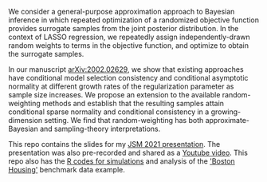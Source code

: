 We consider a general-purpose approximation approach to Bayesian inference in which repeated optimization of a randomized objective function provides surrogate samples from the joint posterior distribution. In the context of LASSO regression, we repeatedly assign independently-drawn random weights to terms in the objective function, and optimize to obtain the surrogate samples. 

In our manuscript [arXiv:2002.02629](https://arxiv.org/abs/2002.02629), we show that existing approaches  have conditional model selection consistency and conditional asymptotic normality at different growth rates of the regularization parameter as sample size increases. We  propose an extension to the available random-weighting methods and establish that the resulting samples attain conditional sparse normality and conditional consistency in a growing-dimension setting. We find that random-weighting has both approximate-Bayesian and sampling-theory interpretations.    

This repo contains the slides for my [JSM 2021 presentation](https://github.com/ngtunlee/random-weighting-Lasso/blob/master/speed_slides.pdf). The presentation was also pre-recorded and shared as a [Youtube video](https://www.youtube.com/watch?v=eOPBIVL5SNI). This repo also has the [R codes for simulations](https://github.com/ngtunlee/random-weighting-Lasso/blob/master/Simulation.R) and analysis of the ['Boston Housing'](https://github.com/ngtunlee/random-weighting-Lasso/blob/master/Boston_Housing.ipynb) benchmark data example. 
